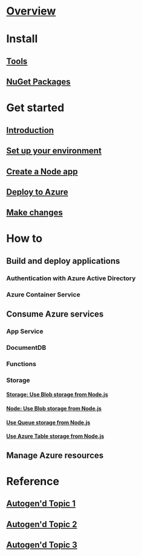 # [Overview](index.md)

# Install

## [Tools](tools.md)
## [NuGet Packages](packages.md)

# Get started

## [Introduction](get-started-intro.md)
## [Set up your environment](get-started-setup.md)
## [Create a Node app](get-started-create-node-app.md)
## [Deploy to Azure](get-started-deploy-to-azure.md)
## [Make changes](get-started-updates.md)

# How to

## Build and deploy applications
### Authentication with Azure Active Directory
### Azure Container Service

## Consume Azure services
### App Service
### DocumentDB
### Functions
### Storage
#### [Storage: Use Blob storage from Node.js](https://docs.microsoft.com/en-us/azure/storage/storage-nodejs-how-to-use-blob-storage)
#### [Node: Use Blob storage from Node.js](test.md)
#### [Use Queue storage from Node.js](https://docs.microsoft.com/en-us/azure/storage/storage-nodejs-how-to-use-queues)
#### [Use Azure Table storage from Node.js](https://docs.microsoft.com/en-us/azure/storage/storage-nodejs-how-to-use-table-storage)

## Manage Azure resources

# Reference
## [Autogen'd Topic 1](#)
## [Autogen'd Topic 2](#)
## [Autogen'd Topic 3](#)
